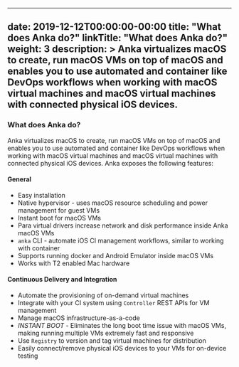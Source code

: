 
---
date: 2019-12-12T00:00:00-00:00
title: "What does Anka do?"
linkTitle: "What does Anka do?"
weight: 3
description: >
  Anka virtualizes macOS to create, run macOS VMs on top of macOS and enables you to use automated and container like DevOps workflows when working with macOS virtual machines and macOS virtual machines with connected physical iOS devices.
---


### What does Anka do?
Anka virtualizes macOS to create, run macOS VMs on top of macOS and enables you to use automated and container like DevOps workflows when working with macOS virtual machines and macOS virtual machines with connected physical iOS devices. Anka exposes the following features:

#### General
* Easy installation
* Native hypervisor - uses macOS resource scheduling and power management for guest VMs
* Instant boot for macOS VMs
* Para virtual drivers increase network and disk performance inside Anka macOS VMs
* `anka` CLI - automate iOS CI management workflows, similar to working with container
* Supports running docker and Android Emulator inside macOS VMs
* Works with T2 enabled Mac hardware

#### Continuous Delivery and Integration
* Automate the provisioning of on-demand virtual machines
* Integrate with your CI system using `Controller` REST APIs for VM management
* Manage macOS infrastructure-as-a-code
* _INSTANT BOOT_ - Eliminates the long boot time issue with macOS VMs, making running multiple VMs extremely fast and responsive
* Use `Registry` to version and tag virtual machines for distribution
* Easily connect/remove physical iOS devices to your VMs for on-device testing
